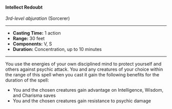 #### Intellect Redoubt
*3rd-level abjuration* (Sorcerer)
___
- **Casting Time:** 1 action
- **Range:** 30 feet
- **Components:** V, S
- **Duration:** Concentration, up to 10 minutes
---
You use the energies of your own disciplined mind to protect yourself and others against psychic attack. You and any creatures of your choice within the range of this spell when you cast it gain the following benefits for the duration of the spell:

* You and the chosen creatures gain advantage on Intelligence, Wisdom, and Charisma saves
* You and the chosen creatures gain resistance to psychic damage
